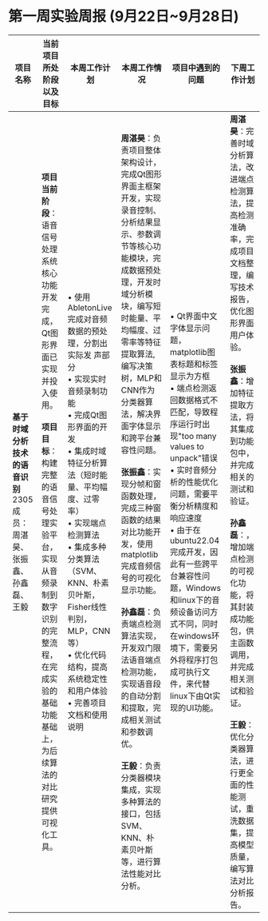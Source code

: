 # 第一周实验周报 (9月22日~9月28日)

| 项目名称 | 当前项目所处阶段以及目标 | 本周工作计划 | 本周工作情况 | 项目中遇到的问题 | 下周工作计划 |
|---------|----------------------|------------|------------|----------------|------------|
| **基于时域分析技术的语音识别**<br/>2305<br/>成员：周湛昊、张振鑫、孙鑫磊、王毅 | **项目当前阶段**：语音信号处理系统核心功能开发完成，Qt图形界面已实现并投入使用。<br/><br/>**项目目标**：构建完整的语音信号处理实验平台，实现从音频录制到数字识别的完整流程，在完成实验的基础功能基础上，为后续算法的对比研究提供可视化工具。 | • 使用AbletonLive完成对音频 数据的预处理，分割出实际发 声部分<br/>• 实现实时音频录制功能<br/>• 完成Qt图形界面的开发<br/>• 集成时域特征分析算法（短时能量、平均幅度、过零率）<br/>• 实现端点检测算法<br/>• 集成多种分类算法（SVM、KNN、朴素贝叶斯，Fisher线性判别，MLP，CNN等）<br/>• 优化代码结构，提高系统稳定性和用户体验<br/>• 完善项目文档和使用说明 | **周湛昊**：负责项目整体架构设计，完成Qt图形界面主框架开发，实现录音控制、分析结果显示、参数调节等核心功能模块，完成数据预处理，开发时域分析模块，编写短时能量、平均幅度、过零率等特征提取算法,编写决策树，MLP和CNN作为分类器算法，解决界面字体显示和跨平台兼容性问题。<br/><br/>**张振鑫**：实现分帧和窗函数处理，完成三种窗函数的结果对比功能开发，使用matplotlib完成音频信号的可视化显示功能。<br/><br/>**孙鑫磊**：负责端点检测算法实现，开发双门限法语音端点检测功能，实现语音段的自动分割和提取，完成相关测试和参数调优。<br/><br/>**王毅**：负责分类器模块集成，实现多种算法的接口，包括SVM、KNN、朴素贝叶斯等，进行算法性能对比分析。 | • Qt界面中文字体显示问题，matplotlib图表标题和标签显示为方框<br/>• 端点检测返回数据格式不匹配，导致程序运行时出现"too many values to unpack"错误<br/>• 实时音频分析的性能优化问题，需要平衡分析精度和响应速度<br/>• 由于在ubuntu22.04完成开发，因此有一些跨平台兼容性问题，Windows和linux下的音频设备访问方式不同，同时在windows环境下，需要另外将程序打包成可执行文件，来代替linux下由Qt实现的UI功能。 | **周湛昊**：完善时域分析算法，改进端点检测算法，提高检测准确率，完成项目文档整理，编写技术报告，优化图形界面用户体验。<br/><br/>**张振鑫**：增加特征提取方法，将其集成到功能包中，并完成相关的测试和验证。<br/><br/>**孙鑫磊**：，增加端点检测的可视化功能，将其封装成功能包，供主函数调用，并完成相关测试和验证。<br/><br/>**王毅**：优化分类器算法，进行更全面的性能测试，重洗数据集，提高模型质量，编写算法对比分析报告。 |


